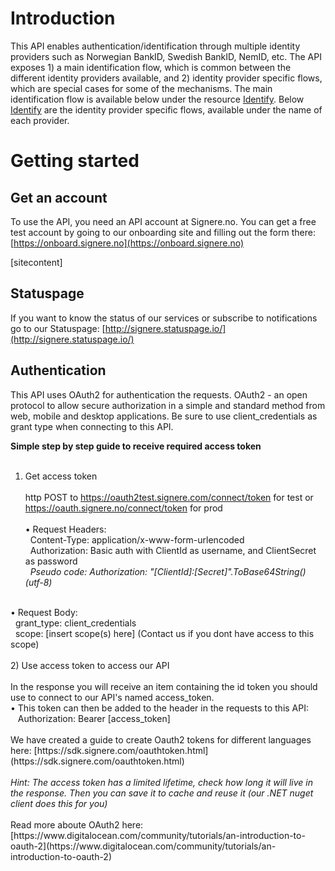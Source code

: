 # Introduction
This API enables authentication/identification through multiple identity providers such as Norwegian BankID, Swedish BankID, NemID, etc.
The API exposes 1) a main identification flow, which is common between the different identity providers available, and 2) identity provider specific flows, which are special cases for some of the mechanisms.
The main identification flow is available below under the resource [Identify](#tag/Identify). Below [Identify](#tag/Identify) are the identity provider specific flows, available under the name of each provider.

# Getting started
## Get an account
To use the API, you need an API account at Signere.no. You can get a free test account by going to our onboarding site and filling out the form there: [https://onboard.signere.no](https://onboard.signere.no) 

[sitecontent]

## Statuspage
If you want to know the status of our services or subscribe to notifications go to our Statuspage: [http://signere.statuspage.io/](http://signere.statuspage.io/)
## Authentication
This API uses OAuth2 for authentication the requests. OAuth2 - an open protocol to allow secure authorization in a simple and standard method from web, mobile and desktop applications. Be sure to use client_credentials as grant type when connecting to this API. 

<b>Simple step by step guide to receive required access token </b><br/><br/>
1) Get access token <br/><br/>
http POST to https://oauth2test.signere.com/connect/token for test or https://oauth.signere.no/connect/token for prod <br/><br/>
&bull; Request Headers: <br/>
&nbsp;&nbsp;Content-Type: application/x-www-form-urlencoded <br/>
&nbsp;&nbsp;Authorization: Basic auth with ClientId as username, and ClientSecret as password<br/>
&nbsp;&nbsp;<i>Pseudo code: Authorization: "[ClientId]:[Secret]".ToBase64String() (utf-8) </i> <br/>
<br>
&bull; Request Body:<br/>
&nbsp;&nbsp;grant_type: client_credentials<br/>
&nbsp;&nbsp;scope: [insert scope(s) here] (Contact us if you dont have access to this scope) <br/>
<br>
2) Use access token to access our API<br/><br/>
In the response you will receive an item containing the id token you should use to connect to our API's named access_token.<br/>
&bull; This token can then be added to the header in the requests to this API:<br/> 
&nbsp;&nbsp; Authorization: Bearer [access_token]
<br><br>
We have created a guide to create Oauth2 tokens for different languages here: [https://sdk.signere.com/oauthtoken.html](https://sdk.signere.com/oauthtoken.html)
<br><br><i>Hint: The access token has a limited lifetime, check how long it will live in the response. Then you can save it to cache and reuse it (our .NET nuget client does this for you)</i><br><br>
Read more aboute OAuth2 here: 
[https://www.digitalocean.com/community/tutorials/an-introduction-to-oauth-2](https://www.digitalocean.com/community/tutorials/an-introduction-to-oauth-2)
<!-- ReDoc-Inject: <security-definitions> -->


